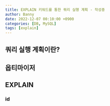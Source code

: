 ```yaml
---
title: EXPLAIN 키워드를 통한 쿼리 실행 계획 - 작성중
author: Banny
date: 2022-12-07 00:10:00 +0900
categories: [DB, MySQL]
tags: [explain]
---
```


## 쿼리 실행 계획이란?

## 옵티마이저

## EXPLAIN

### id

<br>
<br>
